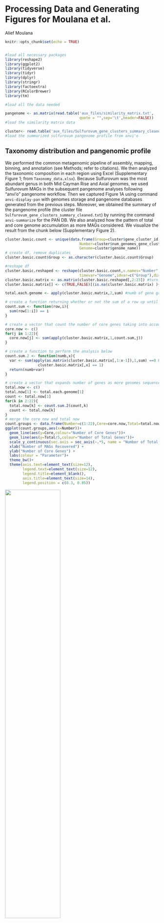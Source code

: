 Processing Data and Generating Figures for Moulana et al.
================
Alief Moulana

``` r
knitr::opts_chunk$set(echo = TRUE)


#load all necessary packages
library(reshape2)
library(ggplot2)
library(tidyverse)
library(tidyr)
library(dplyr)
library(stringr)
library(factoextra)
library(RColorBrewer)
library(tm)

#load all the data needed

pangenome <- as.matrix(read.table('aux_files/similarity_matrix.txt', 
                                  quote = "",sep='\t',header=FALSE)) 
#load the similarity matrix data

cluster<- read.table('aux_files/Sulfurovum_gene_clusters_summary_cleaned.txt',sep='\t',quote="",header=TRUE) 
#load the summarized sulfurovum pangenome profile from anvi'o
```

## Taxonomy distribution and pangenomic profile

We performed the common metagenomic pipeline of assembly, mapping,
binning, and annotation (see Methods; refer to citations). We then
analyzed the taxonomic composition in each region using Excel
(Supplementary Figure 1; from `Taxonomy_data.xlsx`). Because Sulfurovum
was the most abundant genus in both Mid Cayman Rise and Axial genomes,
we used Sulfurovum MAGs in the subsequent pangenome analyses following
“anvi’o” pangenome workflow. Then we captured Figure 1A using command
`anvi-display-pan` with genomes storage and pangenome databases
generated from the previous steps. Moreover, we obtained the summary of
the pangenome profile (the cluster file
`Sulfurovum_gene_clusters_summary_cleaned.txt`) by running the command
`anvi-summarize` for the PAN DB. We also analyzed how the pattern of
total and core genome accumulation as more MAGs considered. We visualize
the result from the chunk below (Supplementary Figure 2).

``` r
cluster.basic.count <- unique(data.frame(Group=cluster$gene_cluster_id,
                                  Number=cluster$num_genomes_gene_cluster_has_hits,
                                  Genome=cluster$genome_name)) 
# create df, remove duplicates
cluster.basic.count$Group <- as.character(cluster.basic.count$Group)

#reshape df
cluster.basic.reshaped <- reshape(cluster.basic.count,v.names="Number",
                                  timevar="Genome",idvar=c("Group"),direction="wide")
cluster.basic.matrix <- as.matrix(cluster.basic.reshaped[,2:23]) #turn into matrix
cluster.basic.matrix[] <- c(TRUE,FALSE)[(is.na(cluster.basic.matrix) )+ 1] #binary

total.each.genome <- apply(cluster.basic.matrix,2,sum) #numb of gene groups per genome

# create a function returning whether or not the sum of a row up until i equals i
count.sum <- function(row,i){
  sum(row[1:i]) == i
}

# create a vector that count the number of core genes taking into account i genomes
core.now <- c()
for(j in 1:22){
  core.now[j] <- sum(apply(cluster.basic.matrix,1,count.sum,j))
}

# create a function to perform the analysis below
count.sum.2 <- function(numb,x){
  var <- sum(apply(as.matrix(cluster.basic.matrix[,1:x-1]),1,sum) ==0 & 
               cluster.basic.matrix[,x] == 1)
  return(numb+var)
}

# create a vector that expands number of genes as more genomes sequenced
total.now <- c()
total.now[1] <- total.each.genome[1]
count <- total.now[1]
for(k in 2:22){
  total.now[k] <- count.sum.2(count,k)
  count <- total.now[k]
}
# merge the core now and total now
count.groups <- data.frame(Number=c(1:22),Core=core.now,Total=total.now)
ggplot(count.groups,aes(x=Number))+
  geom_line(aes(y=Core,colour="Number of Core Genes"))+
  geom_line(aes(y=Total/5,colour="Number of Total Genes"))+
  scale_y_continuous(sec.axis = sec_axis(~.*5, name = "Number of Total Genes"))+
  xlab("Number of MAGs Recovered") +
  ylab("Number of Core Genes") +
  labs(colour = "Parameter")+
  theme_bw()+
  theme(axis.text=element_text(size=12),
        legend.text=element_text(size=12),
        legend.title=element_blank(),
        axis.title=element_text(size=14),
        legend.position = c(0.3, 0.85))
```

<img src="pangenome-selection_files/figure-gfm/pangenome.count-1.png" width="60%" height="60%" />

Moreover, we also analyze the similarity in gene content among MAGs. We
first run `similarity_matrix.py` which takes the cluster file as an
input and produces the file `similarity_matrix.txt`. The program
produces a 22-by-22 matrix, where each entry \(ij\) represents the
proportion of genes in the \(i\)th MAG that is also contained by the
\(j\)th MAG. We then visualize the matrix and find the distance among
the genomes in the following chunk.

\<\<\<\<\<\<\< HEAD

``` r
# create genome names
twenty_two <- as.character(c(1:22))
genome_numbering <- ifelse(nchar(twenty_two) == 1,
                           paste(as.character(0),twenty_two,sep=""),
                           as.character(twenty_two))
genome_names <- paste("Sulfurovum",genome_numbering,sep="_")

# then manipulate the data for the heatmap where each square represents the percentage of genes in genome 1 contained in genome 2
heat_map.data <- data.frame(pangenome)
colnames(heat_map.data) <- genome_names
heat_map.data$genome <- genome_names

# melt the data from a large matrix to pairwise rows
heat_map.data.melt <- melt(heat_map.data, id=c("genome"))
colnames(heat_map.data.melt)<-c("MAG_1", "MAG_2", "Contained")

# cluster the data based on the genome content overlap
a <- hclust(as.dist(1-heat_map.data[, -23]))
a$labels <- genome_numbering
library(factoextra)
dend_plot <- fviz_dend(a)
dend_plot # this gets the dendrogram
```

<img src="pangenome-selection_files/figure-gfm/similarity-figure-1.png" width="60%" height="60%" />

``` r
order <- a$order

# order the MAGs based on the clustering
heat_map.data.melt$MAG_1 <- factor(heat_map.data.melt$MAG_1, levels=ifelse(order < 10, paste0("Sulfurovum_0", order), paste0("Sulfurovum_", order)))
heat_map.data.melt$MAG_2 <- factor(heat_map.data.melt$MAG_2, levels=ifelse(order < 10, paste0("Sulfurovum_0", order), paste0("Sulfurovum_", order)))

# Fig 1B
# plot the heatmap
ggplot(data = heat_map.data.melt, aes(x = MAG_1, y = MAG_2)) +
  geom_tile(aes(fill = Contained))+
  scale_fill_gradientn(colours = c("white", "lightblue", "darkblue"), values = c(0,0.5,1))+
  theme(axis.text.x = element_text(angle = 90, hjust = 1))
```

<img src="pangenome-selection_files/figure-gfm/similarity-figure-2.png" width="60%" height="60%" />

Because our pangenome is created upon metagenomes, we need to be careful
when declaring a gene to be in the core genome. We simulate the
probability that a gene found in \(n\) genomes to be actually a core
genome, exlcluding genes found in 22 genomes.

``` r
# summary file created based on `anvi-summarize` output
summary_data <- read.table('aux_files/sulfurovum_summary.txt',
                           sep='\t',header=TRUE,quote="",na.strings = "",fill = TRUE )

# function that takes in a number i and outputs the probability that a gene is a missing gene in the ith genome
gene.chance<-function(i){
  data.selected <- summary_data[i,] # look at the ith row of data
  mean.complete <- 100*data.selected$number_genes/data.selected$completion # approximate total number of genes
  sd.complete <- -(mean.complete-data.selected$number_genes)/(qnorm(data.selected$redundancy/100)) # approximate standard deviation
  missing.genes <- rnorm(1,mean.complete,sd.complete) - data.selected$number_genes # total number of genes supossedly under normal distribution
  return(missing.genes/(10263-data.selected$number_genes)) # probability a gene outside this genome is a missing gene in this genome
}

# run the simulation (pretty long)
collection <- data.frame(MAGs=as.factor(c()),
                         Probability=as.numeric(c()))
N<-100
for (i in 1:21){
  for (j in 1:N){
    sampled <- as.matrix(sample(1:22, i, replace=F)) # sample i genomes without replacement
    missing <- apply(sampled,1,gene.chance) # row by row apply function above
    collection <- rbind(collection,c(22-i,prod(missing))) # ML by calculate the product
  }
}

colnames(collection) = c("MAGs","Probability")
collection$MAGs <- as.factor(collection$MAGs)


# Supplement figure for probability
ggplot(collection,mapping=aes(x=MAGs,y=Probability))+
  scale_y_log10()+
  geom_boxplot()+
  theme_bw()+
  theme(axis.text=element_text(size=12),
        legend.text=element_text(size=12),
        legend.title=element_blank(),
        axis.title=element_text(size=14),
        )+
  labs(x="Number of MAGs",
       y="Probability of Core")+
  geom_hline(yintercept=0.05,color="red")
```

<img src="pangenome-selection_files/figure-gfm/simulation-contained-1.png" width="60%" height="60%" />

## The distinct functions between high- and low-frequency genes

We then analyzed the gene annotations and studied the annotation
distribution across gene frequency. To get the count table for category
count across number of MAGs, which is in the output file
`COG_category.txt`, run `get_functions.py`.

``` r
# data and manipulation
COG <- na.omit(read.table('aux_files/Sulfurovum_function_list.txt',
                          sep='\t',header=TRUE))
COG <- arrange(COG,Category)
Categories <- read.table('aux_files/COG_explanation.txt',sep='\t',header=FALSE)
colnames(COG) <- c('Category',as.character(c(1:22)))
COG_melt <- melt(COG, id=c("Category"))

# some color palette functions
colourCount = length(unique(COG$Category))
getPalette = colorRampPalette(brewer.pal(9, "Set1"))

load("permutation_test.RData") #get the permuation test result
colnames(p.df) <- c(1:22)
p.df$categories <- factor(COG$Category, levels=COG$Category[order])
p.df$explanation <- factor(Categories$V2, levels=Categories$V2[order])
p.df.melt <- melt(p.df, id=c("categories","explanation"))
#p.values significy the frequency such that the observed values are greater than or equal to the simulated values

#get distance matrix between categories
n.categories <- 25
n.genomes <- 22

distance.matrix <- matrix(0,ncol=n.categories,nrow=n.categories)

for(i in 1:n.categories){
  for(j in 1:n.categories){
    current <- 0
    for(k in 1:n.genomes){
      current <- current + (p.matrix[i,k]-p.matrix[j,k])^2
    }
    distance.matrix[i,j]<-current
  }
} #calculate the sum of squared distance in p-values between categories
colnames(distance.matrix) <- COG$Category
rownames(distance.matrix) <- COG$Category
p.cluster <- hclust(as.dist(distance.matrix)) #hierarchical clustering
library(factoextra)
p.dendrogram <- fviz_dend(p.cluster,show_labels = TRUE)
p.dendrogram #get the dendrogram
```

<img src="pangenome-selection_files/figure-gfm/unnamed-chunk-1-1.png" width="60%" height="60%" />

``` r
category.vector <- as.vector(COG$Category) 
explanation.vector <- as.vector(p.df$explanation) #explanation vector
order <- p.cluster$order
p.df.melt$explanation <- factor(p.df$explanation, levels=explanation.vector[order])
COG_melt$Category <- factor(COG_melt$Category, levels=COG_melt$Category[order])

# Fig 2A that shows the trend of COG categories across gene frequency
ggplot(COG_melt,aes(x=variable, y=value, fill=Category))+
  geom_bar( stat="identity", position="fill")+
  xlab("Number of MAGs") +
  ylab("Gene Category Count") +
  scale_fill_manual(values = getPalette(colourCount)) +
  theme_bw()+
  theme(axis.text=element_text(size=12),
        legend.text=element_text(size=12),
        legend.title=element_blank(),
        axis.title=element_text(size=14),
        legend.position = "right")
```

<img src="pangenome-selection_files/figure-gfm/unnamed-chunk-1-2.png" width="60%" height="60%" />

P-value figure as the following.

``` r
# for p_value (Supplement)
ggplot(data = p.df.melt, aes(x = variable, y = categories)) +
  geom_tile(data=subset(p.df.melt,value < 0.001),aes(fill = (value*10000)-20))+
  geom_tile(data=subset(p.df.melt,value > 0.999),aes(fill = ((value-1)*10000)+20))+
  geom_tile(data=subset(p.df.melt,value >= 0.001 & value <= 0.999),aes(fill = (value-0.5)/100))+
  scale_fill_gradient2(limits=c(-20, 20),guide = "colourbar",
                        low = "darkred", mid= "white", high = "darkblue",midpoint=0)+
  xlab("Number of MAGs (Frequency)") +
  guides(fill=guide_legend(title="P(Observed > Expected)"))+
  theme(plot.title = element_text(hjust = -0.4),
        plot.margin = rep(grid::unit(0.75,"in"),4))+
  theme(axis.text.x = element_text(size=12),
        axis.text.y=element_text(size=12),
        legend.text=element_text(size=12),
        legend.position="none",
        axis.title=element_text(size=14),
        title=element_text(size=14),
        axis.title.y=element_blank())
```

<img src="pangenome-selection_files/figure-gfm/unnamed-chunk-2-1.png" width="60%" />

We then analyzed specific categories

``` r
# melting and data manipulation
COG_prop <-  data.frame(prop.table(as.matrix(COG[,-1]), margin = 2))
COG_prop$Group <- COG$Category
COG_prop$Explanation <- Categories$V2
COG_prop$Group <- factor(COG_prop$Group, levels=COG_prop$Group[order])
COG_prop$Explanation <- factor(COG_prop$Explanation,
                               levels=COG_prop$Explanation[order])

COG_prop.melt <- melt(COG_prop,id=c("Group","Explanation"))
COG_prop.melt$variable <- rep(1:22,each=25)

# here we make sure that the color matches the color in Fig 2A
Color_select <- data.frame(Group= levels(COG_prop$Group), 
                          Color= getPalette(colourCount))
concerned.group <- c('J','E','M','P')
concerned.color <- as.vector(Color_select[Color_select$Group %in% concerned.group,]$Color)

# Fig 2B 
ggplot(COG_prop.melt[COG_prop.melt$Group %in% concerned.group,],aes(x=variable,y=value))+
  geom_bar(stat="identity")+
  theme_bw()+
  xlab("Number of MAGs")+
  ylab("Proportion")+
  theme(axis.text=element_text(size=12),
        legend.position="none",
        axis.title=element_text(size=14),
        strip.text = element_text(size=10))+
  facet_wrap(~Explanation,ncol=2)+
  aes(fill=Group)+
  scale_fill_manual(values=concerned.color) 
```

<img src="pangenome-selection_files/figure-gfm/COG-1.png" width="60%" height="60%" />

We then calculated the enrichment of a gene group in one region vs. the
other by assuming binomial distribution for each gene group. First, run
`parse_vent_function.py` to calculate the occurrence of each gene
cluster in either of the vent regions, which then gives an output of
`Sulfurovum_vent_count_per_cluster.txt`. Then, run
`compare_mcr_axial.py 12 8` to find the binomial CDF for gene clusters
found in Axial genomes only for cluster that are found in at least all
but one MAGs of either Axial or MCR, which generates
`Sulfurovum_Axial_enriched_compressed.txt`. We process the data
below.

``` r
enrichment<-na.omit(read.table('aux_files/Sulfurovum_Axial_enriched_compressed.txt',
                               sep='\t',header=TRUE,quote="",na.strings = "")) # load the data

# the jittery plot in Figure 3
ggplot(data = enrichment, mapping = aes(x=Category, y=Enrichment)) +
  geom_boxplot(alpha = 0,na.rm = TRUE) +
  geom_jitter(alpha = 0.3, aes(colour = Category),na.rm=TRUE,size=3)+
  geom_hline(yintercept=0.05, linetype=2, color = "red", size=1)+
  geom_hline(yintercept=0.95, linetype=2, color = "blue", size=1)+
  theme_bw()+
  ylab("Binomial CDF for Proportion in Axial")+
  theme(axis.text=element_text(size=12),
        axis.title=element_text(size=14),
        legend.position = "none")
```

<img src="pangenome-selection_files/figure-gfm/mcr_vs_axial-1.png" width="60%" height="60%" />

``` r
# now only look at the P category to see the difference from others
enrichment.P <- subset(enrichment,Category == 'P') # extract this into Table 1 (for Top 15 with lowest CDF score)
enrichment.Non <- subset(enrichment,Category != 'P')
t.test(enrichment.P$Enrichment,enrichment.Non$Enrichment,alternative="less")
```

    ## 
    ##  Welch Two Sample t-test
    ## 
    ## data:  enrichment.P$Enrichment and enrichment.Non$Enrichment
    ## t = -4.4981, df = 45.083, p-value = 2.388e-05
    ## alternative hypothesis: true difference in means is less than 0
    ## 95 percent confidence interval:
    ##        -Inf -0.1070381
    ## sample estimates:
    ## mean of x mean of y 
    ## 0.2721944 0.4430042

## Signatures of non-neutral evolution in the pangenome

In this section, we first calculated the pN/pS ratios of each gene (not
gene cluster) in the pangenome. To do so, we used
`anvi-script-calculated-pn-ps-ratio` as described in Methods (we ran
`get-variability-profile-scv.py` and `get-pn-ps.sh`). Note that, we did
this step for each sample, so we need to create a summary file for all
samples using `summarize_pn_pn_sulfurovum.py` (have to be run with all
the processed data), giving us
`Sulfurovum_pn_ps_summary.txt`.

``` r
dat<-read.table('aux_files/Sulfurovum_pn_ps_summary.txt',sep='\t',header=TRUE,na.strings="Inf")
dat_counts<-na.omit(dat)
dat_counts<-dat_counts[is.finite(dat_counts$pN_pS),]
dat_counts$num_genomes <- factor(dat_counts$num_genomes)
dat_counts$type <- factor(ifelse(dat_counts$num_genomes == 22, "N=22", ifelse(dat_counts$num_genomes %in% 1:19,"0<N<20",NA))) #arbitrady core and accessory naming

# also look across categories by doing this:
load("dat_category.RData")

# gives Fig 4A
ggplot(data = dat_counts, mapping = aes(x=num_genomes, y=pN_pS)) +
  geom_boxplot(alpha = 0.3,na.rm = TRUE,outlier.size = 1,aes(colour=num_genomes)) +
  #geom_jitter(alpha = 0.3, aes(colour = num_genomes),na.rm=TRUE,size=1)+
  geom_hline(yintercept=1, linetype=2, color = "rosybrown", size=1)+
  xlab("Number of MAGs") +
  ylab("pN/pS") +
  theme_bw()+
  theme(axis.text=element_text(size=12),
        axis.title=element_text(size=14),
        legend.position = "none")
```

<img src="pangenome-selection_files/figure-gfm/pn_ps-1.png" width="60%" height="60%" />

``` r
# we then find the Wilcoxon pairwise p-value for each Number of MAGs, then we also find the mean.
allthe.p <- c()
mean.p <- c()
sd.p <- c()
for(i in 1:22){
  dat_counts$type01 <- ifelse(dat_counts$num_genomes==i,'yes','no')
  mean.p[i] <- mean(dat_counts[dat_counts$num_genomes==i,]$pN_pS)
  sd.p[i] <- sd(dat_counts[dat_counts$num_genomes==i,]$pN_pS)
  wiwi <- wilcox.test(pN_pS ~ type01, data = dat_counts)
  allthe.p[i] <- wiwi$p.value
}
p_value.pN_pS <- data.frame(Number= as.factor(c(1:22)),P= allthe.p, Mean = mean.p,
                            Sd = sd.p)

# gives the supplementary figure for the p-value
ggplot(data=p_value.pN_pS,aes(x=Number,y=P))+
  geom_point(size=3)+
  xlab("Number of MAGs") +
  ylab("Wilcoxon P-value") +
  scale_y_log10()+
  theme_bw()+
  theme(axis.text=element_text(size=12),
        axis.title=element_text(size=14),
        legend.position = "none")
```

<img src="pangenome-selection_files/figure-gfm/pn_ps-2.png" width="60%" height="60%" />

``` r
# gives the inset in Figure 4A for mean
ggplot(data=p_value.pN_pS,aes(x=Number,y=Mean))+
  geom_point(size=3)+
  xlab("Number of MAGs") +
  ylab("Mean of pN/pS") +
  theme_bw()+
  theme(axis.text=element_text(size=12),
        axis.title=element_text(size=24),
        legend.position = "none")
```

<img src="pangenome-selection_files/figure-gfm/pn_ps-3.png" width="60%" height="60%" />

``` r
# gives the supplementary for standard deviation
ggplot(data=p_value.pN_pS,aes(x=Number,y=Sd))+
  geom_point(size=3)+
  xlab("Number of MAGs") +
  ylab("Standard Deviation\nof pN/pS") +
  theme_bw()+
  theme(axis.text=element_text(size=12),
        axis.title=element_text(size=14),
        legend.position = "none")
```

<img src="pangenome-selection_files/figure-gfm/pn_ps-4.png" width="60%" height="60%" />

``` r
# supplementary for genome name
ggplot(data = dat_counts, mapping = aes(x=gsub("Sulfurovum_","",genome_name), 
                                        y=pN_pS)) +
  geom_boxplot(alpha = 0.3,na.rm = TRUE,outlier.size = 1,aes(colour=genome_name)) +
  geom_hline(yintercept=1, linetype=2, color = "rosybrown", size=1)+
  xlab("MAG") +
  ylab("pN/pS") +
  theme_bw()+
  theme(axis.text=element_text(size=12),
        axis.title=element_text(size=14),
        legend.position = "none")
```

<img src="pangenome-selection_files/figure-gfm/pn_ps-5.png" width="60%" height="60%" />

``` r
# gives Fig 4B
ggplot(data = na.omit(dat_counts), mapping = aes(x=type, y=pN_pS)) +
  geom_boxplot(alpha = 0.3,na.rm = TRUE,outlier.size = 1,aes(colour=type)) +
  geom_hline(yintercept=1, linetype=2, color = "rosybrown", size=1)+
  xlab("Number of MAGs") +
  ylab("pN/pS") +
  theme_bw()+
  theme(axis.text=element_text(size=12),
        axis.title=element_text(size=14),
        legend.position = "none")
```

<img src="pangenome-selection_files/figure-gfm/pn_ps-6.png" width="60%" height="60%" />

``` r
# now the supplementary figure for data across categories
ggplot(data = dat_category, mapping = aes(x=category, y=pN_pS)) +
  geom_boxplot(alpha = 0.3,na.rm = TRUE, aes(colour = category),outlier.size=1) +
  #geom_jitter(alpha = 0.3, aes(colour = category),na.rm=TRUE,size=1)+
  geom_hline(yintercept=1, linetype=2, color = "rosybrown", size=1)+
  xlab("Category") +
  ylab("pN/pS") +
  theme_bw()+
  theme(axis.text=element_text(size=12),
        axis.title=element_text(size=14),
        legend.position = "none")
```

<img src="pangenome-selection_files/figure-gfm/pn_ps-7.png" width="60%" height="60%" />

Then, we load the data from the selective sweep study. We obtained this
data from running `pre_poisson_test.py` which utilizes the SNV profile
files generated from anvi’o script. For each sample, we got a Poisson
CDF score file, which we later collected using `collect_poisson.py`
which outputs `Sulfurovum_poisson_sweep.txt`.

``` r
# load, merge, and manipulate data
data<-read.table('aux_files/Sulfurovum_poisson_sweep.txt',sep='\t',header=TRUE)
data$numb <- factor(data$numb)
data <- na.omit(data)
data$pv_val_norm <- -log10(data$pv_val)
data <- arrange(data,unique_id)
data$pN_pS <- dat$pN_pS
data$order <- seq(1:length(data[,1]))
data$genome_name <- cluster$genome_name
data$cluster_id <- cluster$gene_cluster_id
data$category <- cluster$COG_CATEGORY
data$func <- cluster$COG_FUNCTION

# first, we still process the pN_pS data for the phosphate related genes
phosphate.clusters <- c("GC_00001177",
                       "GC_00001253",
                       "GC_00001293",
                       "GC_00001150",
                       "GC_00001267") #the interesting phosphate gene clusters
data.P <- na.omit(data[data$cluster_id %in% phosphate.clusters,])
data.P$unique_id <- as.factor(data.P$unique_id)

ggplot(data.P,mapping = aes(x=unique_id, y=pN_pS, fill=func)) +
  geom_bar(stat='identity') +
  theme_bw()+
  xlab("Gene") +
  ylab("pN/pS Ratio") +
  theme(axis.text=element_text(size=12),
        axis.text.x=element_blank(),
        legend.text=element_text(size=12),
        legend.title=element_blank(),
        axis.title=element_text(size=14),
        legend.position = c(0.55,0.8))
```

<img src="pangenome-selection_files/figure-gfm/phosphate_pn_ps_and_sweep-1.png" width="60%" height="60%" />

Then, we performed the actual selective sweep analyses. The data for
total number of SNVs in each MAG is directly extracted from the SNV
profiled files provided by anvi’o.

``` r
# first, we consider the SNV density in each MAG
SNV_file <- read.csv("aux_files/normalized_snv.csv")
SNV_file$ID <- gsub('Sulfurovum_', '', as.vector(SNV_file$genome_id))

# Fig 5A
ggplot(SNV_file,mapping=aes(x=ID,y=norm_SNV,fill=vent_field))+
  geom_col()+
  xlab("Sulfurovum MAG") +
  ylab("Normalized SNV Count \n (#SNVs/kbp)") +
  theme_bw()+
  theme(axis.text=element_text(size=12),
        legend.text=element_text(size=12),
        axis.title=element_text(size=14),
        legend.title=element_blank(),
        legend.position=c(0.15,0.68))
```

<img src="pangenome-selection_files/figure-gfm/sweep-1.png" width="60%" height="60%" />

``` r
# now analyze the gene-specific sweeps
numb.numb <- nlevels(data$numb)
proportion <- rep(0,numb.numb)

# p-values < 1e-10
for (i in 1:numb.numb){
  proportion[i] = sum(data[data$pv_val_norm>10,]$numb==i,na.rm=TRUE)/
    sum(cluster$num_genomes_gene_cluster_has_hits==i,na.rm=TRUE)
}

# the plot for proportion of genes with p-values < 1e-10 (Supplementary)
ggplot(mapping=aes(x=1:22,y=proportion))+
  geom_point(size=3)+
  xlab("Number of MAGs") +
  ylab("Proportion of Genes \n with P < 1e-10") +
  theme_bw()+
  theme(axis.text=element_text(size=12),
        axis.title=element_text(size=14),
        legend.position="none")
```

<img src="pangenome-selection_files/figure-gfm/sweep-2.png" width="60%" height="60%" />

``` r
# plot for P-values vs. SNV 
data$SNV.p <- ifelse(data$SNV==0,0.5,data$SNV)
data_input <- data[data$numb %in% c(1,4,10,15,18,22),]
data_input$label <- paste("No. of MAGs = ",as.character(data_input$numb), sep="")
data_input$label <- as.factor(data_input$label)
data_input$label <- ordered(data_input$label,levels=c(
  "No. of MAGs = 1", "No. of MAGs = 4","No. of MAGs = 10",
  "No. of MAGs = 15", "No. of MAGs = 18", "No. of MAGs = 22"
)) # change labeling 

# Fig 5B
ggplot(data = data_input, mapping = aes(x=SNV.p, y=pv_val)) +
  scale_x_log10(limits=c(0.5,2000),breaks=c(1,10,100,1000))+
  scale_y_log10()+
  geom_point(alpha = 0.2,na.rm=TRUE)+
  geom_hline(yintercept=1e-10, linetype=2, color = "rosybrown", size=1)+
  xlab("Number of SNVs") +
  ylab("P-value") +
  theme_bw()+
  theme(axis.text=element_text(size=12),
        legend.text=element_text(size=12),
        axis.title=element_text(size=14),
        strip.text = element_text(size=12),
        legend.position="none")+
  facet_wrap(~label,ncol=3)
```

<img src="pangenome-selection_files/figure-gfm/sweep-3.png" width="60%" height="60%" />

``` r
# plot for all possible number of MAGs (Supplementary)
data$label <- paste("No. of MAGs = ",as.character(data$numb), sep="")
data$label <- as.factor(data$label)
data$label <- ordered(data$label,levels=paste("No. of MAGs = ",
                                                               as.character(c(1:22)),
                                                               sep=""))
ggplot(data = data, mapping = aes(x=SNV.p, y=pv_val)) +
  scale_x_log10(limits=c(0.5,2000),breaks=c(1,10,100,1000))+
  scale_y_log10()+
  geom_point(alpha = 0.2,na.rm=TRUE)+
  geom_hline(yintercept=1e-10, linetype=2, color = "rosybrown", size=1)+
  xlab("Number of SNVs") +
  ylab("P-value") +
  theme_bw()+
  theme(axis.text.x = element_text(size=12),
        axis.text.y = element_text(size=10),
        axis.title=element_text(size=14),
        strip.text = element_text(size=12),
        legend.position="none")+
  facet_wrap(~label,ncol=4)
```

<img src="pangenome-selection_files/figure-gfm/sweep-4.png" width="60%" height="60%" />

``` r
# then plot only for #SNV = 0
data.0 <- data[data$SNV==0,]

# Fig 5C
ggplot(data = data.0, mapping = aes(x=numb, y=pv_val)) +
  geom_boxplot(alpha = 0.3,na.rm = TRUE,outlier.size = 3,aes(colour=numb)) +
  scale_y_log10()+
  #geom_boxplot(alpha = 0,na.rm = TRUE) +
  #geom_jitter(alpha = 0.3, aes(colour = numb),na.rm=TRUE,size=0.5)+
  geom_hline(yintercept=1e-10, linetype=2, color = "rosybrown", size=1)+
  xlab("Number of MAGs") +
  ylab("P-value") +
  theme_bw()+
  theme(axis.text=element_text(size=12),
        axis.title=element_text(size=14),
        legend.position="none")
```

<img src="pangenome-selection_files/figure-gfm/sweep-5.png" width="60%" height="60%" />

Finally, we also studied whether there is a relationship between the
number of MAGs a cluster of some is found in and the gene’s contig
coverage. We obtained coverage data by running `get_contig_coverage.py`
which utilized the contig databases and, conveniently, an anvi’o script
`anvi-export-splits-and-coverages`. As a result, we have
`All_Sulfurovum_self_to_self_coverage.txt` which only includes
self-to-self
coverage.

``` r
coverage<-read.table('aux_files/All_Sulfurovum_self_to_self_coverage.txt',sep='\t',header=TRUE)
coverage<-dplyr::arrange(coverage,unique_id)
coverage$number <- as.factor(cluster$num_genomes_gene_cluster_has_hits)
ggplot(data=coverage,mapping=aes(x=number,y=coverage)) +
  geom_boxplot(alpha = 0.3,na.rm = TRUE,outlier.size = 3,aes(colour=number)) +
  scale_y_log10()+
  xlab("Number of MAGs") +
  ylab("Average Coverage\nof Contig") +
  theme_bw()+
  theme(axis.text=element_text(size=12),
        axis.title=element_text(size=14),
        legend.position="none")
```

<img src="pangenome-selection_files/figure-gfm/coverage_problem-1.png" width="60%" height="60%" />
